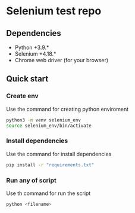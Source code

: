 # Selenium test repo

## Dependencies
- Python +3.9.*
- Selenium +4.18.*
- Chrome web driver (for your browser)

## Quick start

### Create env
Use the command for creating python enviroment
```bash
python3 -m venv selenium_env
source selenium_env/bin/activate
```

### Install dependencies
Use the command for install dependencies
```bash
pip install -r "requirements.txt"
```

### Run any of script
Use th command for run the script
```bash
python <filename>
```